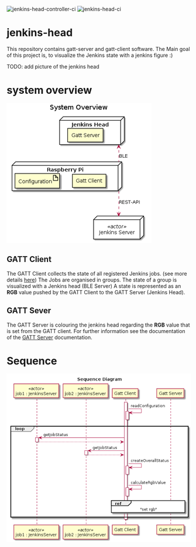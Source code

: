 ![jenkins-head-controller-ci](https://github.com/EugenWiens/jenkins-head/workflows/jenkins-head-controller-ci/badge.svg)
![jenkins-head-ci](https://github.com/EugenWiens/jenkins-head/workflows/jenkins-head-ci/badge.svg)


# jenkins-head
This repository contains gatt-server and gatt-client software. The Main goal of this project is, to visualize the Jenkins state with a jenkins figure :)

TODO: add picture of the jenkins head

# system overview

![System Overview](./doc/diagrams/out/system-overview/system-overview.png)


## GATT Client
The GATT Client collects the state of all registered Jenkins jobs. (see more details [here](BLE-GATT-Client/README.md))
The Jobs are organised in groups. The state of a group is visualized with a Jenkins head (BLE Server)
A state is represented as an **RGB** value pushed by the GATT Client to the GATT Server (Jenkins Head).


## GATT Sever
The GATT Server is colouring the jenkins head regarding the **RGB** value that is set from the GATT client. For further information see the documentation of the [GATT Server](BLE-GATT-Server/README.md) documentation.

# Sequence

![Sequence Diagram](./doc/diagrams/out/sequence-diagram/sequence-diagram.png)
